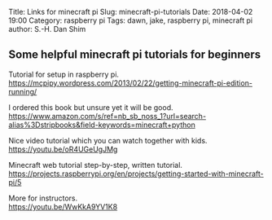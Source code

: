 Title: Links for minecraft pi
Slug: minecraft-pi-tutorials
Date: 2018-04-02 19:00
Category: raspberry pi
Tags: dawn, jake, raspberry pi, minecraft pi 
author: S.-H. Dan Shim

## Some helpful minecraft pi tutorials for beginners

Tutorial for setup in raspberry pi.  
<https://mcpipy.wordpress.com/2013/02/22/getting-minecraft-pi-edition-running/>

I ordered this book but unsure yet it will be good.  
<https://www.amazon.com/s/ref=nb_sb_noss_1?url=search-alias%3Dstripbooks&field-keywords=minecraft+python>

Nice video tutorial which you can watch together with kids.  
<https://youtu.be/oR4UGeUgJMg>

Minecraft web tutorial step-by-step, written tutorial.  
<https://projects.raspberrypi.org/en/projects/getting-started-with-minecraft-pi/5>

More for instructors.  
<https://youtu.be/WwKkA9YV1K8>